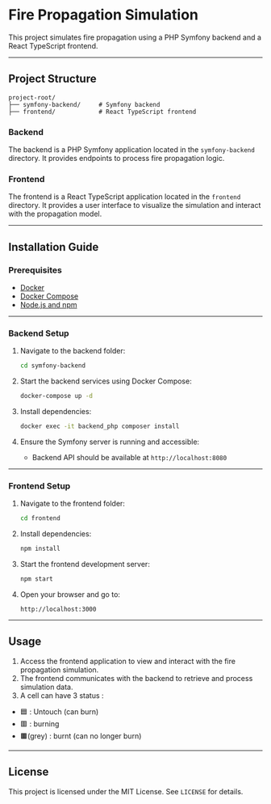 # Fire Propagation Simulation

This project simulates fire propagation using a PHP Symfony backend and a React TypeScript frontend.

---

## **Project Structure**

```
project-root/
├── symfony-backend/     # Symfony backend
├── frontend/            # React TypeScript frontend
```

### Backend

The backend is a PHP Symfony application located in the `symfony-backend` directory. It provides endpoints to process fire propagation logic.

### Frontend

The frontend is a React TypeScript application located in the `frontend` directory. It provides a user interface to visualize the simulation and interact with the propagation model.

---

## **Installation Guide**

### Prerequisites

- [Docker](https://www.docker.com/get-started)
- [Docker Compose](https://docs.docker.com/compose/)
- [Node.js and npm](https://nodejs.org/)

---

### **Backend Setup**

1. Navigate to the backend folder:

   ```bash
   cd symfony-backend
   ```

2. Start the backend services using Docker Compose:

   ```bash
   docker-compose up -d
   ```

3. Install dependencies:

   ```bash
   docker exec -it backend_php composer install
   ```

4. Ensure the Symfony server is running and accessible:
   - Backend API should be available at `http://localhost:8080`

---

### **Frontend Setup**

1. Navigate to the frontend folder:

   ```bash
   cd frontend
   ```

2. Install dependencies:

   ```bash
   npm install
   ```

3. Start the frontend development server:

   ```bash
   npm start
   ```

4. Open your browser and go to:
   ```
   http://localhost:3000
   ```

---

## **Usage**

1. Access the frontend application to view and interact with the fire propagation simulation.
2. The frontend communicates with the backend to retrieve and process simulation data.
3. A cell can have 3 status :

- 🟦 : Untouch (can burn)
- 🟥 : burning
- 🟫(grey) : burnt (can no longer burn)

---

## **License**

This project is licensed under the MIT License. See `LICENSE` for details.
